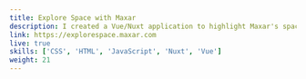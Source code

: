 ```yaml
---
title: Explore Space with Maxar
description: I created a Vue/Nuxt application to highlight Maxar's space infrastructure capabilities.
link: https://explorespace.maxar.com
live: true
skills: ['CSS', 'HTML', 'JavaScript', 'Nuxt', 'Vue']
weight: 21
---
```

